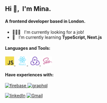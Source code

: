 <h2>Hi 👋,&nbsp; I'm Mina.</h1>
<h4>A frontend developer based in London.</h3>

- 👩🏻‍💻 &nbsp; I'm currently looking for a job!
- 🌱 &nbsp; I’m currently learning **TypeScript, Next.js**

<h4 align="left">Languages and Tools:</h3>
<p align="left">
  <a href="https://developer.mozilla.org/en-US/docs/Web/JavaScript" target="_blank"> <img src="https://raw.githubusercontent.com/devicons/devicon/master/icons/javascript/javascript-original.svg" alt="javascript" width="30" height="30"/>
  </a>&nbsp;
  <a href="https://reactjs.org/" target="_blank"> <img src="https://raw.githubusercontent.com/devicons/devicon/master/icons/react/react-original-wordmark.svg" alt="react" width="30" height="30"/>
  </a>&nbsp;
  <a href="https://redux.js.org" target="_blank"> <img src="https://raw.githubusercontent.com/devicons/devicon/master/icons/redux/redux-original.svg" alt="redux" width="30" height="30"/>
  </a>&nbsp;
  <a href="https://sass-lang.com" target="_blank"> <img src="https://raw.githubusercontent.com/devicons/devicon/master/icons/sass/sass-original.svg" alt="sass" width="30" height="30"/>
  </a>
</p>

<h4 align="left">Have experiences with:</h3>
<a href="https://firebase.google.com/" target="_blank"> <img src="https://www.vectorlogo.zone/logos/firebase/firebase-icon.svg" alt="firebase" width="30" height="30"/>
</a>
<a href="https://graphql.org" target="_blank"> <img src="https://www.vectorlogo.zone/logos/graphql/graphql-icon.svg" alt="graphql" width="30" height="30"/> </a>

<br/>
<p align="left">
<a href="https://linkedin.com/in/mina-lee-dev" target="blank"><img align="center" src="https://cdn.jsdelivr.net/npm/simple-icons@3.0.1/icons/linkedin.svg" alt="linkedIn" height="20" width="30" /></a>
<a href="mailto:minaleedev@gmail.com"><img align="center" src="https://cdn.jsdelivr.net/npm/simple-icons@3.0.1/icons/gmail.svg" alt="Gmail" height="20" width="30" /></a>
</p>
